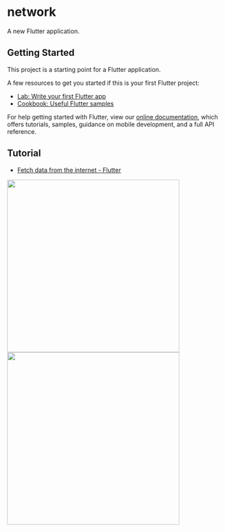 # network

A new Flutter application.

## Getting Started

This project is a starting point for a Flutter application.

A few resources to get you started if this is your first Flutter project:

- [Lab: Write your first Flutter app](https://flutter.dev/docs/get-started/codelab)
- [Cookbook: Useful Flutter samples](https://flutter.dev/docs/cookbook)

For help getting started with Flutter, view our 
[online documentation](https://flutter.dev/docs), which offers tutorials, 
samples, guidance on mobile development, and a full API reference.

## Tutorial

- [Fetch data from the internet \- Flutter](https://flutter.dev/docs/cookbook/networking/fetch-data)

<img src="https://user-images.githubusercontent.com/18419093/61459668-39c01400-a9a8-11e9-9968-86af7fdb02be.gif" width=400>
<img src="https://user-images.githubusercontent.com/18419093/61459233-4132ed80-a9a7-11e9-9e8c-efa9758da8ba.gif" width=400>
